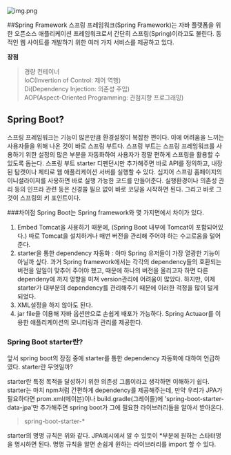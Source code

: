 ![img.png](https://velog.velcdn.com/images%2Fcourage331%2Fpost%2F2f521e77-d5bc-4f19-b126-6dc32552ae78%2Fimage.png)

##Spring Framework
스프링 프레임워크(Spring Framework)는 자바 플랫폼을 위한 오픈소스 애플리케이션 프레임워크로서 간단히 스프링(Spring)이라고도 불린다. 동적인 웹 사이트를 개발하기 위한 여러 가지 서비스를 제공하고 있다.

**장점**

>경량 컨테이너  
>IoC(Invertion of Control: 제어 역행)   
>Di(Dependency Injection: 의존성 주입)  
>AOP(Aspect-Oriented Programming: 관점지향 프로그래밍)

## Spring Boot?
스프링 프레임워크는 기능이 많은만큼 환경설정이 복잡한 편이다. 이에 어려움을 느끼는 사용자들을 위해 나온 것이 바로 스프링 부트다. 스프링 부트는 스프링 프레임워크를 사용하기 위한 설정의 많은 부분을 자동화하여 사용자가 정말 편하게 스프링을 활용할 수 있도록 돕는다. 스프링 부트 starter 디펜던시만 추가해주면 바로 API를 정의하고, 내장된 탐캣이나 제티로 웹 애플리케이션 서버를 실행할 수 있다. 심지어 스프링 홈페이지의 이니셜라이저를 사용하면 바로 실행 가능한 코드를 만들어준다. 실행환경이나 의존성 관리 등의 인프라 관련 등은 신경쓸 필요 없이 바로 코딩을 시작하면 된다. 그리고 바로 그것이 스프링의 키 포인트이다.

###차이점
Spring Boot는 Spring framework와 몇 가지면에서 차이가 있다.

1) Embed Tomcat을 사용하기 때문에, (Spring Boot 내부에 Tomcat이 포함되어있다.) 따로 Tomcat을 설치하거나 매번 버전을 관리해 주어야 하는 수고로움을 덜어준다.
2) starter을 통한 dependency 자동화 :
   아마 Spring 유저들이 가장 열광한 기능이 아닐까 싶다. 과거 Spring framework에서는 각각의 dependency들의 호환되는 버전을 일일이 맞추어 주어야 했고, 때문에 하나의 버전을 올리고자 하면 다른 dependeny에 까지 영향을 미쳐 version관리에 어려움이 많았다. 하지만, 이제 starter가 대부분의 dependency를 관리해주기 때문에 이러한 걱정을 많이 덜게 되었다.
3) XML설정을 하지 않아도 된다.
4) jar file을 이용해 자바 옵션만으로 손쉽게 배포가 가능하다.
   Spring Actuaor를 이용한 애플리케이션의 모니터링과 관리를 제공한다.
  ### Spring Boot starter란?
   앞서 spring boot의 장점 중에 starter를 통한 dependency 자동화에 대하여 언급하였다. starter란 무엇일까?

starter란 특정 목적을 달성하기 위한 의존성 그룹이라고 생각하면 이해하기 쉽다. starter는 마치 npm처럼 간편하게 dependency를 제공해주는데, 만약 우리가 JPA가 필요하다면 prom.xml(메이븐)이나 build.gradle(그레이들)에 'spring-boot-starter-data-jpa'만 추가해주면 spring boot가 그에 필요한 라이브러리들을 알아서 받아온다.

>spring-boot-starter-*

starter의 명명 규칙은 위와 같다. JPA예시에서 알 수 있듯이 *부분에 원하는 스타터명을 명시하면 된다. 명명 규칙을 알면 손쉽게 원하는 라이브러리를 import 할 수 있다.